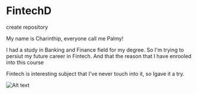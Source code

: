 # FintechD
create repository

My name is Charinthip, everyone call me Palmy!

I had a study in Banking and Finance field for my degree. So I'm trying to persiut my future career in Fintech. And that the reason that I have enrooled into this course

Fintech is interesting subject that I've never touch into it, so Igave it a try.

![Alt text](fintech-app-business.jpg)
